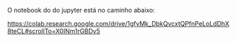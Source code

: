 O notebook do do jupyter está no caminho abaixo:

https://colab.research.google.com/drive/1gfyMk_DbkQvcxtQPfnPeLoLdDhX8teCL#scrollTo=X0INm1rGBDv5
